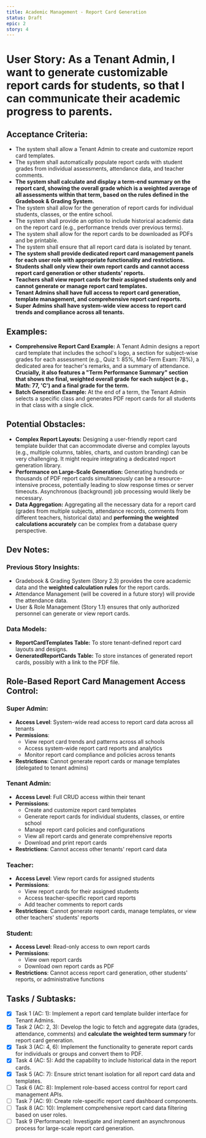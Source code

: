 ```yaml
---
title: Academic Management - Report Card Generation
status: Draft
epic: 2
story: 4
---
```


# User Story: As a Tenant Admin, I want to generate customizable report cards for students, so that I can communicate their academic progress to parents.

## Acceptance Criteria:
- The system shall allow a Tenant Admin to create and customize report card templates.
- The system shall automatically populate report cards with student grades from individual assessments, attendance data, and teacher comments.
- **The system shall calculate and display a term-end summary on the report card, showing the overall grade which is a weighted average of all assessments within that term, based on the rules defined in the Gradebook & Grading System.**
- The system shall allow for the generation of report cards for individual students, classes, or the entire school.
- The system shall provide an option to include historical academic data on the report card (e.g., performance trends over previous terms).
- The system shall allow for the report cards to be downloaded as PDFs and be printable.
- The system shall ensure that all report card data is isolated by tenant.
- **The system shall provide dedicated report card management panels for each user role with appropriate functionality and restrictions.**
- **Students shall only view their own report cards and cannot access report card generation or other students' reports.**
- **Teachers shall view report cards for their assigned students only and cannot generate or manage report card templates.**
- **Tenant Admins shall have full access to report card generation, template management, and comprehensive report card reports.**
- **Super Admins shall have system-wide view access to report card trends and compliance across all tenants.**

## Examples:
- **Comprehensive Report Card Example:** A Tenant Admin designs a report card template that includes the school's logo, a section for subject-wise grades for each assessment (e.g., Quiz 1: 85%, Mid-Term Exam: 78%), a dedicated area for teacher's remarks, and a summary of attendance. **Crucially, it also features a "Term Performance Summary" section that shows the final, weighted overall grade for each subject (e.g., Math: 77, 'C') and a final grade for the term.**
- **Batch Generation Example:** At the end of a term, the Tenant Admin selects a specific class and generates PDF report cards for all students in that class with a single click.

## Potential Obstacles:
- **Complex Report Layouts:** Designing a user-friendly report card template builder that can accommodate diverse and complex layouts (e.g., multiple columns, tables, charts, and custom branding) can be very challenging. It might require integrating a dedicated report generation library.
- **Performance on Large-Scale Generation:** Generating hundreds or thousands of PDF report cards simultaneously can be a resource-intensive process, potentially leading to slow response times or server timeouts. Asynchronous (background) job processing would likely be necessary.
- **Data Aggregation:** Aggregating all the necessary data for a report card (grades from multiple subjects, attendance records, comments from different teachers, historical data) and **performing the weighted calculations accurately** can be complex from a database query perspective.

## Dev Notes:

### Previous Story Insights:
- Gradebook & Grading System (Story 2.3) provides the core academic data and the **weighted calculation rules** for the report cards.
- Attendance Management (will be covered in a future story) will provide the attendance data.
- User & Role Management (Story 1.1) ensures that only authorized personnel can generate or view report cards.

### Data Models:
- **ReportCardTemplates Table:** To store tenant-defined report card layouts and designs.
- **GeneratedReportCards Table:** To store instances of generated report cards, possibly with a link to the PDF file.

## Role-Based Report Card Management Access Control:

### Super Admin:
- **Access Level**: System-wide read access to report card data across all tenants
- **Permissions**: 
  - View report card trends and patterns across all schools
  - Access system-wide report card reports and analytics
  - Monitor report card compliance and policies across tenants
- **Restrictions**: Cannot generate report cards or manage templates (delegated to tenant admins)

### Tenant Admin:
- **Access Level**: Full CRUD access within their tenant
- **Permissions**:
  - Create and customize report card templates
  - Generate report cards for individual students, classes, or entire school
  - Manage report card policies and configurations
  - View all report cards and generate comprehensive reports
  - Download and print report cards
- **Restrictions**: Cannot access other tenants' report card data

### Teacher:
- **Access Level**: View report cards for assigned students
- **Permissions**:
  - View report cards for their assigned students
  - Access teacher-specific report card reports
  - Add teacher comments to report cards
- **Restrictions**: Cannot generate report cards, manage templates, or view other teachers' students' reports

### Student:
- **Access Level**: Read-only access to own report cards
- **Permissions**:
  - View own report cards
  - Download own report cards as PDF
- **Restrictions**: Cannot access report card generation, other students' reports, or administrative functions

## Tasks / Subtasks:
- [x] Task 1 (AC: 1): Implement a report card template builder interface for Tenant Admins.
- [x] Task 2 (AC: 2, 3): Develop the logic to fetch and aggregate data (grades, attendance, comments) and **calculate the weighted term summary** for report card generation.
- [x] Task 3 (AC: 4, 6): Implement the functionality to generate report cards for individuals or groups and convert them to PDF.
- [x] Task 4 (AC: 5): Add the capability to include historical data in the report cards.
- [x] Task 5 (AC: 7): Ensure strict tenant isolation for all report card data and templates.
- [ ] Task 6 (AC: 8): Implement role-based access control for report card management APIs.
- [ ] Task 7 (AC: 9): Create role-specific report card dashboard components.
- [ ] Task 8 (AC: 10): Implement comprehensive report card data filtering based on user roles.
- [ ] Task 9 (Performance): Investigate and implement an asynchronous process for large-scale report card generation.
